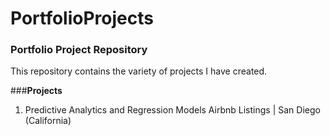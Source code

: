 # PortfolioProjects
### Portfolio Project Repository

This repository contains the variety of projects  I have created.

###<b>Projects</b>
<br>
1. Predictive Analytics and Regression Models
  Airbnb Listings | San Diego (California)

